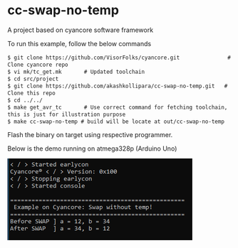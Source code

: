# cc-swap-no-temp
A project based on cyancore software framework

To run this example, follow the below commands
```
$ git clone https://github.com/VisorFolks/cyancore.git               # Clone cyancore repo
$ vi mk/tc_get.mk       # Updated toolchain
$ cd src/project
$ git clone https://github.com/akashkollipara/cc-swap-no-temp.git   # Clone this repo
$ cd ../../
$ make get_avr_tc       # Use correct command for fetching toolchain, this is just for illustration purpose
$ make cc-swap-no-temp # build will be locate at out/cc-swap-no-temp
```

Flash the binary on target using respective programmer.

Below is the demo running on atmega328p (Arduino Uno)

![image](./img/cc-swap-no-temp.png)
